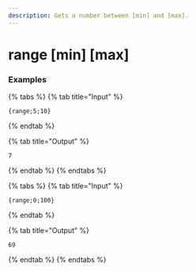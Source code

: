 ```yaml
---
description: Gets a number between [min] and [max].
---
```


# range [min] [max]

### Examples

{% tabs %}
{% tab title="Input" %}
```text
{range;5;10}
```
{% endtab %}

{% tab title="Output" %}
```text
7
```
{% endtab %}
{% endtabs %}

{% tabs %}
{% tab title="Input" %}
```text
{range;0;100}
```
{% endtab %}

{% tab title="Output" %}
```text
69
```
{% endtab %}
{% endtabs %}